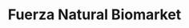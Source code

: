 ---
title: "Fuerza Natural Biomarket"
url: /acassuso/fuerza-natural-biomarket/
shop: alimentación sana
---